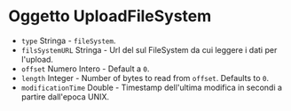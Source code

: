 # Oggetto UploadFileSystem

* `type` Stringa - `fileSystem`.
* `filsSystemURL` Stringa - Url del sul FileSystem da cui leggere i dati per l'upload.
* `offset` Numero Intero - Default a `0`.
* `length` Integer - Number of bytes to read from `offset`. Defaults to `0`.
* `modificationTime` Double - Timestamp dell'ultima modifica in secondi a partire dall'epoca UNIX.